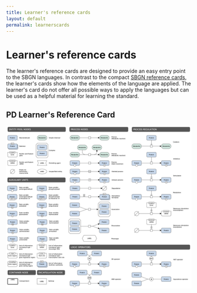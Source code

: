 ```yaml
---
title: Learner's reference cards
layout: default
permalink: learnerscards
---
```


# Learner's reference cards

The learner's reference cards are designed to provide an easy entry point to the SBGN languages. In contrast to the compact [SBGN reference cards](/referencecards), the learner's cards show how the elements of the language are applied. The learner's card do not offer all possible ways to apply the languages but can be used as a helpful material for learning the standard.
  
## PD Learner's Reference Card

![Representations](images/learning/LearnersRefCardPD.png)
